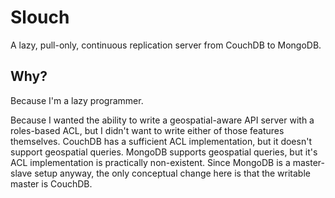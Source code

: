 # Slouch

A lazy, pull-only, continuous replication server from CouchDB to MongoDB.

## Why?

Because I'm a lazy programmer.

Because I wanted the ability to write a geospatial-aware API server with a
roles-based ACL, but I didn't want to write either of those features themselves.
CouchDB has a sufficient ACL implementation, but it doesn't support geospatial
queries. MongoDB supports geospatial queries, but it's ACL implementation is
practically non-existent. Since MongoDB is a master-slave setup anyway, the only
conceptual change here is that the writable master is CouchDB.
